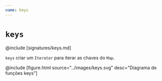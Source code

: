 ```yaml
---
name: keys
---
```


# `keys`

@include [signatures/keys.md]

`keys` criar um `Iterator` para iterar as chaves do `Map`.

@include [figure.html source="../images/keys.svg" desc="Diagrama de funções keys"]
